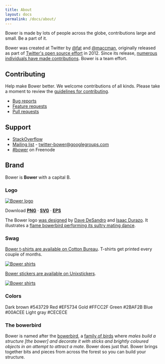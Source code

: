 ```yaml
---
title: About
layout: docs
permalink: /docs/about/
---
```


<p class="lead">Bower is made by lots of people across the globe, contributions large and small. Be a part of it.</p>

Bower was created at Twitter by [@fat](https://github.com/fat) and [@maccman](https://github.com/maccman), originally released as part of [Twitter's open source effort](https://engineering.twitter.com/opensource) in 2012. Since its release, [numerous individuals have made contributions](https://github.com/bower/bower/graphs/contributors). Bower is a team effort.

## Contributing

Help make Bower better. We welcome contributions of all kinds. Please take a moment to review the [guidelines for contributing](https://github.com/bower/bower/blob/master/CONTRIBUTING.md).

* [Bug reports](https://github.com/bower/bower/blob/master/CONTRIBUTING.md#bugs)
* [Feature requests](https://github.com/bower/bower/blob/master/CONTRIBUTING.md#features)
* [Pull requests](https://github.com/bower/bower/blob/master/CONTRIBUTING.md#pull-requests)

## Support

* [StackOverflow](http://stackoverflow.com/questions/tagged/bower)
* [Mailing list](http://groups.google.com/group/twitter-bower) - twitter-bower@googlegroups.com
* [\#bower](http://webchat.freenode.net/?channels=bower) on Freenode

## Brand

Bower is **Bower** with a capital B.

### Logo

<p><a href="/img/bower-logo.png"><img class="download-logo" src="/img/bower-logo.png" alt="Bower logo" /></a></p>

Download [**PNG**](/img/bower-logo.png) · [**SVG**](/img/bower-logo.svg) · [**EPS**](/img/bower-logo.eps)

The Bower logo [was designed](https://gist.github.com/desandro/1c50118441f703f3f6e1) by [Dave DeSandro](http://desandro.com) and [Isaac Durazo](http://www.isaacdurazo.com/). It illustrates a [flame bowerbird performing its sultry mating dance](https://www.youtube.com/watch?v=wCzZj21Gs4U&t=24s).

### Swag

[Bower t-shirts are available on Cotton Bureau](https://cottonbureau.com/products/bower). T-shirts get printed every couple of months.

<p><a href="https://cottonbureau.com/products/bower"><img class="content-img" src="/img/bower-shirts.jpg" alt="Bower shirts"></a></p>

[Bower stickers are available on Unixstickers](http://www.unixstickers.com/stickers/coding_stickers/bower-web-package-manager-shaped-sticker).

<p><a href="https://www.stickermule.com/marketplace/3758-bower"><img class="content-img" src="/img/bower-stickers.jpg" alt="Bower shirts"></a></p>

### Colors

<p>
  <span class="color-palette color-dark-brown">
    <span class="color-name">Dark brown</span>
    <span class="color-hex">#543729</span>
  </span>
  <span class="color-palette color-red">
    <span class="color-name">Red</span>
    <span class="color-hex">#EF5734</span>
  </span>
  <span class="color-palette color-gold">
    <span class="color-name">Gold</span>
    <span class="color-hex">#FFCC2F</span>
  </span>
  <span class="color-palette color-green">
    <span class="color-name">Green</span>
    <span class="color-hex">#2BAF2B</span>
  </span>
  <span class="color-palette color-blue">
    <span class="color-name">Blue</span>
    <span class="color-hex">#00ACEE</span>
  </span>
  <span class="color-palette color-light-gray">
    <span class="color-name">Light gray</span>
    <span class="color-hex">#CECECE</span>
  </span>
</p>

### The bowerbird

Bower is named after the [bowerbird](http://en.wikipedia.org/wiki/Bowerbird), a [family of birds](https://www.youtube.com/watch?v=1XkPeN3AWIE) where _males build a structure [the bower] and decorate it with sticks and brightly coloured objects in an attempt to attract a mate_. Bower does just that. Bower brings together bits and pieces from across the forest so you can build your structure.
